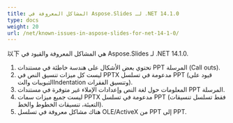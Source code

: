 ```yaml
---
title: المشاكل المعروفة في Aspose.Slides لـ .NET 14.1.0
type: docs
weight: 20
url: /net/known-issues-in-aspose-slides-for-net-14-1-0/
---
```


以下 هي المشاكل المعروفة والقيود في Aspose.Slides لـ .NET 14.1.0.

1. تحتوي بعض الأشكال على هندسة خاطئة في مستندات PPT المرسلة (Call outs).
1. ليست كل ميزات تنسيق النص في PPTX مدعومة في تسلسل PPT (قيود على التبويبات والتIndentation وتنسيق الفقرات).
1. المعلومات حول لغة النص وإعدادات الإملاء غير متوفرة في مستندات PPT المرسلة.
1. ليست جميع ميزات سمات PPTX مدعومة في تسلسل PPT (فقط تسلسل تنسيقات التعبئة، تنسيقات الخطوط والخط).
1. هناك مشاكل معروفة في تسلسل OLE/ActiveX من PPT إلى PPT.